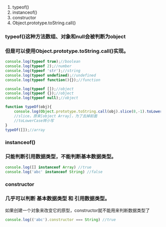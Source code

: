 1. typeof()
2. instanceof() 
3. constructor
4. Object.prototype.toString.call()

### typeof()这种方法数组、对象和null会被判断为object
### 但是可以使用Object.prototype.toString.call()实现。
```js
console.log(typeof true);//boolean
console.log(typeof 2);//number
console.log(typeof 'str');//string
console.log(typeof undefined);//undefined
console.log(typeof function(){});//function

console.log(typeof []);//object
console.log(typeof {});//object
console.log(typeof null);//object
```
```js
function typeOf(obj){
	console.log(Object.prototype.toString.call(obj).slice(8,-1).toLowerCase());
	//slice，原来[object Array]，为了去掉前面
	//toLowerCase转小写
}
typeOf([]);//array
```
### instanceof() 
### 只能判断引用数据类型，不能判断基本数据类型。
```js
console.log([] instanceof Array) //true
console.log('abc' instanceof String) //false
``` 
### constructor
### 几乎可以判断 基本数据类型 和 引用数据类型。
如果创建一个对象来改变它的原型，constructor就不能用来判断数据类型了
```js
console.log(('abc').constructor === String) //true
```